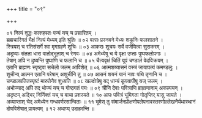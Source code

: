 +++
title = "०९"

+++

०१  नित्यं शुद्धः कारुहस्तः पण्यं यच् च प्रसारितम् ।  <br>ब्रह्मचारिगतं भैक्षं नित्यं मेध्यम् इति श्रुतिः ॥
०२  वत्सः प्रस्नवने मेध्यः शकुनिः फलशातने ।  <br>स्त्रियश् च रतिसंसर्गे श्वा मृगग्रहणे शुचिः ॥
०३  आकराः शुचयः सर्वे वर्जयित्वा सुराकरम् ।  <br>अदूष्याः संतता धारा वातोद्भूताश् च रेणवः ॥
०४  अमेध्येषु च ये वृक्षा उप्ताः पुष्पफलोपगाः ।  <br>तेषाम् अपि न दुष्यन्ति पुष्पाणि च फलानि च ॥
०५  चैत्यवृक्षं चितिं यूपं चण्डालं वेदविक्रयम् ।  <br>एतानि ब्राह्मणः स्पृष्ट्वा सचेलो जलम् आविशेत् ॥
०६  आत्मशय्यासनं वस्त्रं जायापत्यं कमण्डलुः ।  <br>शुचीन्य् आत्मन एतानि परेषाम् अशुचीनि तु ॥
०७  आसनं शयनं यानं नावः पथि तृणानि च ।  <br>चण्डालपतितस्पृष्टं मारुतेनैव शुध्यति ॥
०८  खलक्षेत्रेषु यद् धान्यं कूपवापीषु यज् जलम् ।  <br>अभोज्याद् अपि तद् भोज्यं यच् च गोष्ठगतं पयः ॥
०९  त्रीणि देवाः पवित्राणि ब्राह्मणानाम् अकल्पयन् ।  <br>अदृष्टम् अद्भिर् निर्णिक्तं यच् च वाचा प्रशस्यते ॥
१०  आपः पवित्रं भूमिगता गोतृप्तिर् यासु जायते ।  <br>अव्याप्ताश् चेद् अमेध्येन गन्धवर्णरसान्विताः ॥
११  भूमेस् तु संमार्जनप्रोक्षणोपलेपनावस्तरणोल्लेखनैर्यथास्थानं दोषविशेषात् प्रायत्यम् ॥
१२  अथाप्य् उदाहरन्ति ॥
